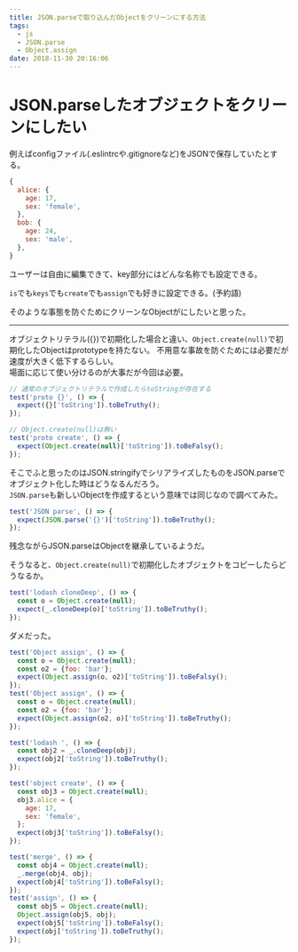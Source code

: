 ```yaml
---
title: JSON.parseで取り込んだObjectをクリーンにする方法
tags:
  - js
  - JSON.parse
  - Object.assign
date: 2018-11-30 20:16:06
---
```


JSON.parseしたオブジェクトをクリーンにしたい
===


例えばconfigファイル(.eslintrcや.gitignoreなど)をJSONで保存していたとする。

```js
{
  alice: {
    age: 17,
    sex: 'female',
  },
  bob: {
    age: 24,
    sex: 'male',
  },
}
  ```

ユーザーは自由に編集できて、key部分にはどんな名称でも設定できる。

`is`でも`keys`でも`create`でも`assign`でも好きに設定できる。(予約語)

そのような事態を防ぐためにクリーンなObjectがにしたいと思った。

---

オブジェクトリテラル({})で初期化した場合と違い、`Object.create(null)`で初期化したObjectはprototypeを持たない。
不用意な事故を防ぐためには必要だが速度が大きく低下するらしい。  
場面に応じて使い分けるのが大事だが今回は必要。

```js
// 通常のオブジェクトリテラルで作成したらtoStringが存在する
test('proto {}', () => {
  expect({}['toString']).toBeTruthy();
});

// Object.create(null)は無い
test('proto create', () => {
  expect(Object.create(null)['toString']).toBeFalsy();
});
```

そこでふと思ったのはJSON.stringifyでシリアライズしたものをJSON.parseでオブジェクト化した時はどうなるんだろう。  
`JSON.parse`も新しいObjectを作成するという意味では同じなので調べてみた。

```js
test('JSON parse', () => {
  expect(JSON.parse('{}')['toString']).toBeTruthy();
});
```

残念ながらJSON.parseはObjectを継承しているようだ。




そうなると、`Object.create(null)`で初期化したオブジェクトをコピーしたらどうなるか。

```js
test('lodash cloneDeep', () => {
  const o = Object.create(null);
  expect(_.cloneDeep(o)['toString']).toBeTruthy();
});
```
ダメだった。

```js
test('Object assign', () => {
  const o = Object.create(null);
  const o2 = {foo: 'bar'};
  expect(Object.assign(o, o2)['toString']).toBeFalsy();
});
test('Object assign', () => {
  const o = Object.create(null);
  const o2 = {foo: 'bar'};
  expect(Object.assign(o2, o)['toString']).toBeTruthy();
});
```


```js
test('lodash ', () => {
  const obj2 = _.cloneDeep(obj);
  expect(obj2['toString']).toBeTruthy();
});

test('object create', () => {
  const obj3 = Object.create(null);
  obj3.alice = {
    age: 17,
    sex: 'female',
  };
  expect(obj3['toString']).toBeFalsy();
});

test('merge', () => {
  const obj4 = Object.create(null);
  _.merge(obj4, obj);
  expect(obj4['toString']).toBeFalsy();
});
test('assign', () => {
  const obj5 = Object.create(null);
  Object.assign(obj5, obj);
  expect(obj5['toString']).toBeFalsy();
  expect(obj['toString']).toBeTruthy();
});

```